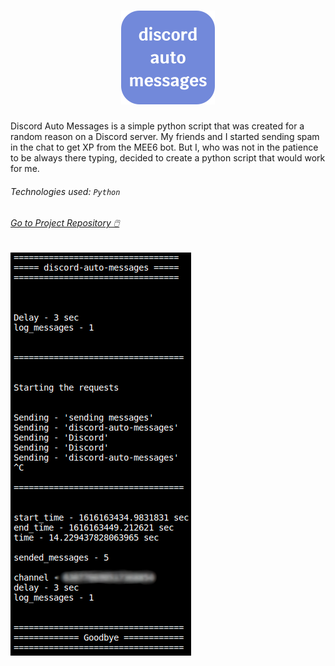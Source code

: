<h1 align="center">
	<a href="https://github.com/Darguima/Mini-Projects/tree/master/discord-auto-messages">
		<img src="./readme/DiscordAutoMessagesLogo.png">
	</a>
</h1>

Discord Auto Messages is a simple python script that was created for a random reason on a Discord server. My friends and I started sending spam in the chat to get XP from the MEE6 bot. But I, who was not in the patience to be always there typing, decided to create a python script that would work for me.

###### Technologies used: `Python`


###### [Go to Project Repository  🖱️](https://github.com/Darguima/discord-auto-messages)

![](./readme/discord-auto-messages.png)

